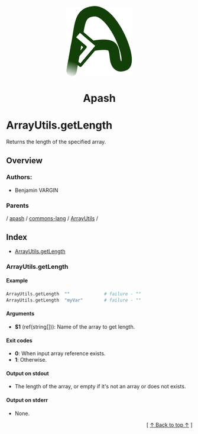 
<div align='center' id='apash-top'>
  <a href='https://github.com/hastec-fr/apash'>
    <img alt='apash-logo' src='../../../../../../../assets/apash-logo.svg'/>
  </a>

  # Apash
</div>

# ArrayUtils.getLength

Returns the length of the specified array.

## Overview

### Authors:
* Benjamin VARGIN

### Parents
<!-- apash.parentBegin -->
[](../../../../.md) / [apash](../../../apash.md) / [commons-lang](../../commons-lang.md) / [ArrayUtils](../ArrayUtils.md) / 
<!-- apash.parentEnd -->

## Index

* [ArrayUtils.getLength](#arrayutilsgetlength)

### ArrayUtils.getLength

#### Example

```bash
ArrayUtils.getLength  ""             # failure - ""
ArrayUtils.getLength  "myVar"        # failure - ""
```

#### Arguments

* **$1** (ref(string[])): Name of the array to get length.

#### Exit codes

* **0**: When input array reference exists.
* **1**: Otherwise.

#### Output on stdout

* The length of the array, or empty if it's not an array or does not exists.

#### Output on stderr

* None.


  <div align='right'>[ <a href='#apash-top'>↑ Back to top ↑</a> ]</div>

